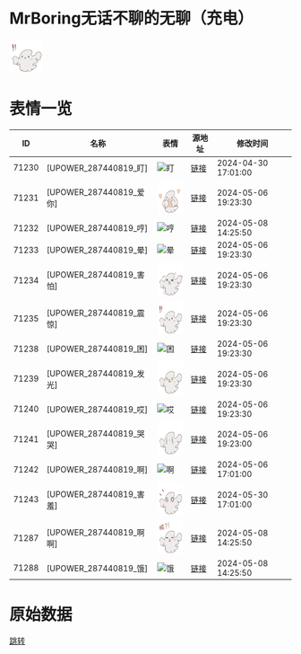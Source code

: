# MrBoring无话不聊的无聊（充电）

<img src="./cover.png" height="60" alt="cover" />

# 表情一览

|ID|名称|表情|源地址|修改时间|
|----|----|----|----|----|
|71230|[UPOWER_287440819_盯]|<img src="./pic/071230_%5BUPOWER_287440819_盯%5D.png" height="60" alt="盯"/>|[链接](https://i0.hdslb.com/bfs/garb/de940ed28a1075d8d7a30c2089c6bfb0a58dd544.png)|2024-04-30 17:01:00|
|71231|[UPOWER_287440819_爱你]|<img src="./pic/071231_%5BUPOWER_287440819_爱你%5D.png" height="60" alt="爱你"/>|[链接](https://i0.hdslb.com/bfs/garb/7240a34d3565f257847b40b8c38c0ccd96303f3f.png)|2024-05-06 19:23:30|
|71232|[UPOWER_287440819_哼]|<img src="./pic/071232_%5BUPOWER_287440819_哼%5D.png" height="60" alt="哼"/>|[链接](https://i0.hdslb.com/bfs/garb/893e505b19346080de68b956cd177b9b748879e6.png)|2024-05-08 14:25:50|
|71233|[UPOWER_287440819_晕]|<img src="./pic/071233_%5BUPOWER_287440819_晕%5D.png" height="60" alt="晕"/>|[链接](https://i0.hdslb.com/bfs/garb/b930e5db6f3b8d184edfc3673e95fcc9741df2e7.png)|2024-05-06 19:23:30|
|71234|[UPOWER_287440819_害怕]|<img src="./pic/071234_%5BUPOWER_287440819_害怕%5D.png" height="60" alt="害怕"/>|[链接](https://i0.hdslb.com/bfs/garb/e79d96d4016e1cc3ee768186afe27f7b1e3f2851.png)|2024-05-06 19:23:30|
|71235|[UPOWER_287440819_震惊]|<img src="./pic/071235_%5BUPOWER_287440819_震惊%5D.png" height="60" alt="震惊"/>|[链接](https://i0.hdslb.com/bfs/garb/faa718e812d9b40b7604bd5481a1e7c02a911930.png)|2024-05-06 19:23:30|
|71238|[UPOWER_287440819_困]|<img src="./pic/071238_%5BUPOWER_287440819_困%5D.png" height="60" alt="困"/>|[链接](https://i0.hdslb.com/bfs/garb/d9a02a87074d71ac0d4cadc0b0d7002ec01c57b7.png)|2024-05-06 19:23:30|
|71239|[UPOWER_287440819_发光]|<img src="./pic/071239_%5BUPOWER_287440819_发光%5D.png" height="60" alt="发光"/>|[链接](https://i0.hdslb.com/bfs/garb/1fd21fd7a38d5bdb6c3059017ce74245c58cdbf3.png)|2024-05-06 19:23:30|
|71240|[UPOWER_287440819_哎]|<img src="./pic/071240_%5BUPOWER_287440819_哎%5D.png" height="60" alt="哎"/>|[链接](https://i0.hdslb.com/bfs/garb/06119d729a923b383935f74b0d0e9cb71e19de61.png)|2024-05-06 19:23:30|
|71241|[UPOWER_287440819_哭哭]|<img src="./pic/071241_%5BUPOWER_287440819_哭哭%5D.png" height="60" alt="哭哭"/>|[链接](https://i0.hdslb.com/bfs/garb/167d940a170af2aff787417d9d47979e50dd3816.png)|2024-05-06 19:23:00|
|71242|[UPOWER_287440819_啊]|<img src="./pic/071242_%5BUPOWER_287440819_啊%5D.png" height="60" alt="啊"/>|[链接](https://i0.hdslb.com/bfs/garb/bbc79d03393d6d6f7f25e2589f01f6fb1bb07ca6.png)|2024-05-06 17:01:00|
|71243|[UPOWER_287440819_害羞]|<img src="./pic/071243_%5BUPOWER_287440819_害羞%5D.png" height="60" alt="害羞"/>|[链接](https://i0.hdslb.com/bfs/garb/5f94cc84798742e60ba96403ae00f377675b2adf.png)|2024-05-30 17:01:00|
|71287|[UPOWER_287440819_啊啊]|<img src="./pic/071287_%5BUPOWER_287440819_啊啊%5D.png" height="60" alt="啊啊"/>|[链接](https://i0.hdslb.com/bfs/garb/52ab8e92802f2d4a06bc4fe07fb4cf65e9515c2c.png)|2024-05-08 14:25:50|
|71288|[UPOWER_287440819_饿]|<img src="./pic/071288_%5BUPOWER_287440819_饿%5D.png" height="60" alt="饿"/>|[链接](https://i0.hdslb.com/bfs/garb/645fb85f78be1fd4b15d1838c1448a2dacfdb500.png)|2024-05-08 14:25:50|

# 原始数据

[跳转](./raw.json)

